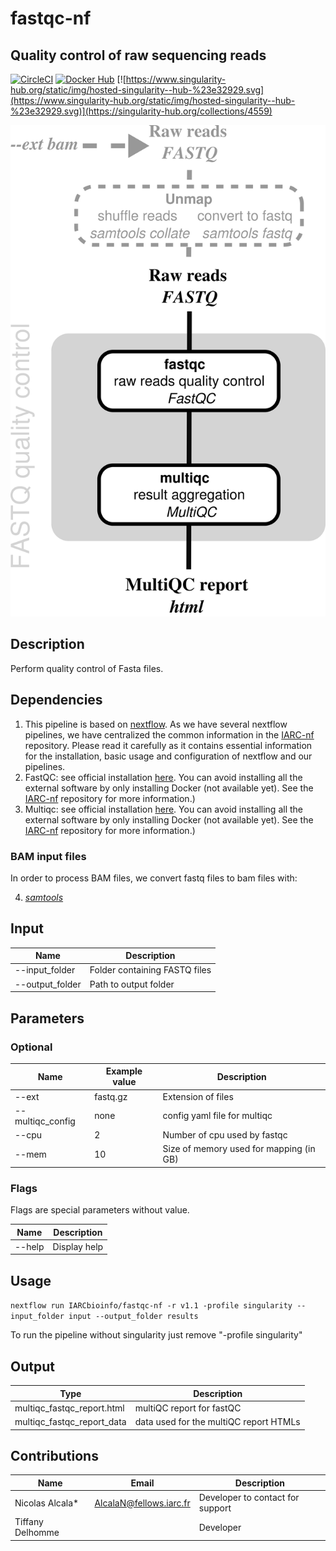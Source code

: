 # fastqc-nf
## Quality control of raw sequencing reads #

[![CircleCI](https://circleci.com/gh/IARCbioinfo/fastqc-nf.svg?style=svg)](https://circleci.com/gh/IARCbioinfo/fastqc-nf)
[![Docker Hub](https://img.shields.io/badge/docker-ready-blue.svg)](https://hub.docker.com/r/iarcbioinfo/fastqc-nf/)
[![https://www.singularity-hub.org/static/img/hosted-singularity--hub-%23e32929.svg](https://www.singularity-hub.org/static/img/hosted-singularity--hub-%23e32929.svg)](https://singularity-hub.org/collections/4559)

![fastqc-nf](https://github.com/IARCbioinfo/fastqc-nf/blob/master/fastqc-nf.png)

## Description ##

Perform quality control of Fasta files.

## Dependencies ##

1. This pipeline is based on [nextflow](https://www.nextflow.io). As we have several nextflow pipelines, we have centralized the common information in the [IARC-nf](https://github.com/IARCbioinfo/IARC-nf) repository. Please read it carefully as it contains essential information for the installation, basic usage and configuration of nextflow and our pipelines.
2. FastQC: see official installation [here](https://www.bioinformatics.babraham.ac.uk/projects/fastqc/). You can avoid installing all the external software by only installing Docker (not available yet). See the [IARC-nf](https://github.com/IARCbioinfo/IARC-nf) repository for more information.)
3. Multiqc: see official installation [here](http://multiqc.info). You can avoid installing all the external software by only installing Docker (not available yet). See the [IARC-nf](https://github.com/IARCbioinfo/IARC-nf) repository for more information.)

### BAM input files
In order to process BAM files, we convert fastq files to bam files with:

4. [*samtools*](http://samtools.sourceforge.net/)

## Input ## 

**Name**        | **Description**
--------------- | -------------
--input_folder  |  Folder containing FASTQ files
--output_folder |  Path to output folder

## Parameters ##

### Optional ###

**Name**          | **Example value** | **Description**
------------------| ------------------| ------------------
--ext              | fastq.gz | Extension of files
--multiqc_config  |  none               |   config yaml file for multiqc
--cpu                |2 |              Number of cpu used by fastqc
--mem               | 10 | Size of memory used for mapping (in GB)

### Flags ###

Flags are special parameters without value.

**Name**      | **Description**
------------- | -------------
--help        | Display help


## Usage ##

`nextflow run IARCbioinfo/fastqc-nf -r v1.1 -profile singularity --input_folder input --output_folder results`

To run the pipeline without singularity just remove "-profile singularity"

## Output ##

| Type      | Description     |
|-----------|---------------|
| multiqc_fastqc_report.html  | multiQC report for fastQC |
| multiqc_fastqc_report_data  | data used for the multiQC report HTMLs    | 

## Contributions

  | Name      | Email | Description     |
  |-----------|---------------|-----------------| 
  | Nicolas Alcala*    | AlcalaN@fellows.iarc.fr    | Developer to contact for support |
  | Tiffany Delhomme    |    | Developer |

